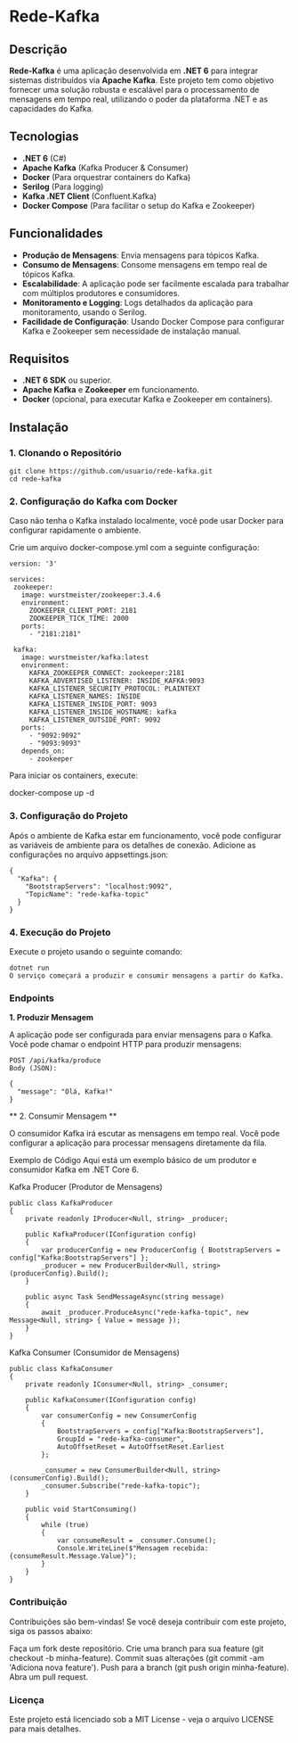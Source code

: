 # Rede-Kafka

## Descrição

**Rede-Kafka** é uma aplicação desenvolvida em **.NET 6** para integrar sistemas distribuídos via **Apache Kafka**. Este projeto tem como objetivo fornecer uma solução robusta e escalável para o processamento de mensagens em tempo real, utilizando o poder da plataforma .NET e as capacidades do Kafka.

## Tecnologias

- **.NET 6** (C#)
- **Apache Kafka** (Kafka Producer & Consumer)
- **Docker** (Para orquestrar containers do Kafka)
- **Serilog** (Para logging)
- **Kafka .NET Client** (Confluent.Kafka)
- **Docker Compose** (Para facilitar o setup do Kafka e Zookeeper)

## Funcionalidades

- **Produção de Mensagens**: Envia mensagens para tópicos Kafka.
- **Consumo de Mensagens**: Consome mensagens em tempo real de tópicos Kafka.
- **Escalabilidade**: A aplicação pode ser facilmente escalada para trabalhar com múltiplos produtores e consumidores.
- **Monitoramento e Logging**: Logs detalhados da aplicação para monitoramento, usando o Serilog.
- **Facilidade de Configuração**: Usando Docker Compose para configurar Kafka e Zookeeper sem necessidade de instalação manual.

## Requisitos

- **.NET 6 SDK** ou superior.
- **Apache Kafka** e **Zookeeper** em funcionamento.
- **Docker** (opcional, para executar Kafka e Zookeeper em containers).

## Instalação

### 1. Clonando o Repositório

```
git clone https://github.com/usuario/rede-kafka.git
cd rede-kafka

```

### 2. Configuração do Kafka com Docker
Caso não tenha o Kafka instalado localmente, você pode usar Docker para configurar rapidamente o ambiente.

Crie um arquivo docker-compose.yml com a seguinte configuração:

 ``` 
version: '3'

services:
  zookeeper:
    image: wurstmeister/zookeeper:3.4.6
    environment:
      ZOOKEEPER_CLIENT_PORT: 2181
      ZOOKEEPER_TICK_TIME: 2000
    ports:
      - "2181:2181"

  kafka:
    image: wurstmeister/kafka:latest
    environment:
      KAFKA_ZOOKEEPER_CONNECT: zookeeper:2181
      KAFKA_ADVERTISED_LISTENER: INSIDE_KAFKA:9093
      KAFKA_LISTENER_SECURITY_PROTOCOL: PLAINTEXT
      KAFKA_LISTENER_NAMES: INSIDE
      KAFKA_LISTENER_INSIDE_PORT: 9093
      KAFKA_LISTENER_INSIDE_HOSTNAME: kafka
      KAFKA_LISTENER_OUTSIDE_PORT: 9092
    ports:
      - "9092:9092"
      - "9093:9093"
    depends_on:
      - zookeeper
```

Para iniciar os containers, execute:

docker-compose up -d

### 3. Configuração do Projeto

Após o ambiente de Kafka estar em funcionamento, você pode configurar as variáveis de ambiente para os detalhes de conexão. Adicione as configurações no arquivo appsettings.json:

```
{
  "Kafka": {
    "BootstrapServers": "localhost:9092",
    "TopicName": "rede-kafka-topic"
  }
}
```

### 4. Execução do Projeto

Execute o projeto usando o seguinte comando:

```
dotnet run
O serviço começará a produzir e consumir mensagens a partir do Kafka.
```

### Endpoints

**1. Produzir Mensagem**

A aplicação pode ser configurada para enviar mensagens para o Kafka. Você pode chamar o endpoint HTTP para produzir mensagens:

```
POST /api/kafka/produce
Body (JSON):
```
```
{
  "message": "Olá, Kafka!"
}
```

** 2. Consumir Mensagem **

O consumidor Kafka irá escutar as mensagens em tempo real. Você pode configurar a aplicação para processar mensagens diretamente da fila.

Exemplo de Código
Aqui está um exemplo básico de um produtor e consumidor Kafka em .NET Core 6.

Kafka Producer (Produtor de Mensagens)
```
public class KafkaProducer
{
    private readonly IProducer<Null, string> _producer;

    public KafkaProducer(IConfiguration config)
    {
        var producerConfig = new ProducerConfig { BootstrapServers = config["Kafka:BootstrapServers"] };
        _producer = new ProducerBuilder<Null, string>(producerConfig).Build();
    }

    public async Task SendMessageAsync(string message)
    {
        await _producer.ProduceAsync("rede-kafka-topic", new Message<Null, string> { Value = message });
    }
}
```

Kafka Consumer (Consumidor de Mensagens)

```
public class KafkaConsumer
{
    private readonly IConsumer<Null, string> _consumer;

    public KafkaConsumer(IConfiguration config)
    {
        var consumerConfig = new ConsumerConfig
        {
            BootstrapServers = config["Kafka:BootstrapServers"],
            GroupId = "rede-kafka-consumer",
            AutoOffsetReset = AutoOffsetReset.Earliest
        };

        _consumer = new ConsumerBuilder<Null, string>(consumerConfig).Build();
        _consumer.Subscribe("rede-kafka-topic");
    }

    public void StartConsuming()
    {
        while (true)
        {
            var consumeResult = _consumer.Consume();
            Console.WriteLine($"Mensagem recebida: {consumeResult.Message.Value}");
        }
    }
}

```

### Contribuição

Contribuições são bem-vindas! Se você deseja contribuir com este projeto, siga os passos abaixo:

Faça um fork deste repositório.
Crie uma branch para sua feature (git checkout -b minha-feature).
Commit suas alterações (git commit -am 'Adiciona nova feature').
Push para a branch (git push origin minha-feature).
Abra um pull request.

### Licença
Este projeto está licenciado sob a MIT License - veja o arquivo LICENSE para mais detalhes.





